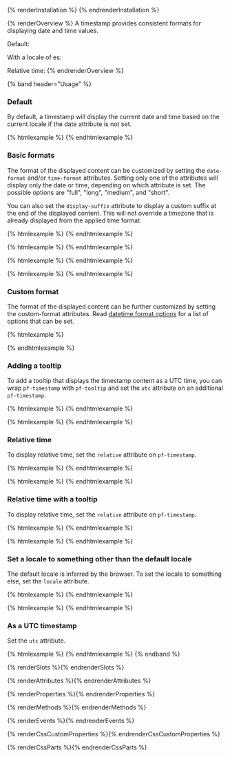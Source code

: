 {% renderInstallation %} {% endrenderInstallation %}

{% renderOverview %}
  A timestamp provides consistent formats for displaying date and time values.

  Default: <pf-timestamp></pf-timestamp>

  With a locale of es: <pf-timestamp time-format="medium" date-format="long" locale="es"></pf-timestamp>

  Relative time: <pf-timestamp relative></pf-timestamp>
{% endrenderOverview %}

{% band header="Usage" %}
  ### Default
  By default, a timestamp will display the current date and time based on the current locale if the date attribute is not set.

  {% htmlexample %}
  <pf-timestamp></pf-timestamp>
  {% endhtmlexample %}

  ### Basic formats
  The format of the displayed content can be customized by setting the `date-format` and/or `time-format` attributes. Setting only one of the attributes will display only the date or time, depending on which attribute is set. The possible options are "full", "long", "medium", and "short".

  You can also set the `display-suffix` attribute to display a custom suffix at the end of the displayed content. This will not override a timezone that is already displayed from the applied time format.

  {% htmlexample %}
  <pf-timestamp date-format="full" time-format="full"></pf-timestamp>
  {% endhtmlexample %}

  {% htmlexample %}
  <pf-timestamp date-format="full"></pf-timestamp>
  {% endhtmlexample %}

  {% htmlexample %}
  <pf-timestamp time-format="full"></pf-timestamp>
  {% endhtmlexample %}

  {% htmlexample %}
  <pf-timestamp
    date-format="medium"
    time-format="short"
    display-suffix="US Eastern">
  </pf-timestamp>
  {% endhtmlexample %}

  ### Custom format
  The format of the displayed content can be further customized by setting the custom-format attributes. Read [datetime format options](https://developer.mozilla.org/en-US/docs/Web/JavaScript/Reference/Global_Objects/Intl/DateTimeFormat/DateTimeFormat#options) for a list of options that can be set.

  {% htmlexample %}
  <pf-timestamp id="timestamp-custom-format"
                date="Sat Jan 01 2022 00:00:00 GMT-0500"></pf-timestamp>
  <script>
    document.getElementById('timestamp-custom-format').customFormat = {
      year: '2-digit',
      month: 'short',
      weekday: 'short',
      day: 'numeric',
      hour: 'numeric'
    };
  </script>
  {% endhtmlexample %}

  ### Adding a tooltip
  To add a tooltip that displays the timestamp content as a UTC time, you can wrap `pf-timestamp` with `pf-tooltip` and set the `utc` attribute on an additional `pf-timestamp`.

  {% htmlexample %}
  <pf-tooltip>
    <pf-timestamp></pf-timestamp>
    <pf-timestamp slot="content" utc></pf-timestamp>
  </pf-tooltip>
  {% endhtmlexample %}

  {% htmlexample %}
  <pf-tooltip>
    <pf-timestamp></pf-timestamp>
    <pf-timestamp slot="content" utc display-suffix="Coordinated Universal Time"></pf-timestamp>
  </pf-tooltip>
  {% endhtmlexample %}

  ### Relative time
  To display relative time, set the `relative` attribute on `pf-timestamp`.

  {% htmlexample %}
  <pf-timestamp date="Tue Aug 09 2022 14:57:00 GMT-0400 (Eastern Daylight Time)" relative></pf-timestamp>
  {% endhtmlexample %}

  {% htmlexample %}
  <pf-timestamp date="Aug 09 2024 14:57:00 GMT-0400 (Eastern Daylight Time)" relative></pf-timestamp>
  {% endhtmlexample %}

  ### Relative time with a tooltip
  To display relative time, set the `relative` attribute on `pf-timestamp`.

  {% htmlexample %}
  <pf-tooltip>
    <pf-timestamp date="Tue Aug 09 2022 14:57:00 GMT-0400 (Eastern Daylight Time)" relative></pf-timestamp>
    <pf-timestamp slot="content" date="Tue Aug 09 2022 14:57:00 GMT-0400 (Eastern Daylight Time)"></pf-timestamp>
  </pf-tooltip>
  {% endhtmlexample %}

  {% htmlexample %}
  <pf-tooltip>
    <pf-timestamp date="Aug 09 2024 14:57:00 GMT-0400 (Eastern Daylight Time)" relative></pf-timestamp>
    <pf-timestamp slot="content" date="Aug 09 2024 14:57:00 GMT-0400 (Eastern Daylight Time)"></pf-timestamp>
  </pf-tooltip>
  {% endhtmlexample %}

  ### Set a locale to something other than the default locale
  The default locale is inferred by the browser. To set the locale to something else, set the `locale` attribute.

  {% htmlexample %}
  <pf-timestamp locale="en-GB" date-format="full" time-format="full"></pf-timestamp>
  {% endhtmlexample %}

  {% htmlexample %}
  <pf-timestamp locale="es" date-format="full" time-format="full"></pf-timestamp>
  {% endhtmlexample %}

  ### As a UTC timestamp
  Set the `utc` attribute.

  {% htmlexample %}
  <pf-timestamp utc></pf-timestamp>
  {% endhtmlexample %}
{% endband %}

{% renderSlots %}{% endrenderSlots %}

{% renderAttributes %}{% endrenderAttributes %}

{% renderProperties %}{% endrenderProperties %}

{% renderMethods %}{% endrenderMethods %}

{% renderEvents %}{% endrenderEvents %}

{% renderCssCustomProperties %}{% endrenderCssCustomProperties %}

{% renderCssParts %}{% endrenderCssParts %}
